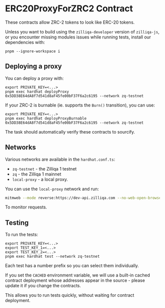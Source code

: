 # ERC20ProxyForZRC2 Contract

These contracts allow ZRC-2 tokens to look like ERC-20 tokens.

Unless you want to build using the `zilliqa-developer` version of `zilliqa-js`, or you encounter missing modules issues while running tests, install our dependencies with:

```shell
pnpm --ignore-workspace i
```

## Deploying a proxy

You can deploy a proxy with:

```shell
export PRIVATE_KEY=<...>
pnpm exec hardhat deployProxy 0x5DD38E64dA8f7d541d8aF45fe00bF37F6a2c6195 --network zq-testnet
```

If your ZRC-2 is burnable (ie. supports the `Burn()` transition), you can use:

```shell
export PRIVATE_KEY=<...>
pnpm exec hardhat deployProxyBurnable 0x5DD38E64dA8f7d541d8aF45fe00bF37F6a2c6195 --network zq-testnet
```

The task should automatically verify these contracts to sourcify.

## Networks

Various networks are available in the `hardhat.conf.ts`:

- `zq-testnet` - the Zilliqa 1 testnet
- `zq` - the Zilliqa 1 mainnet
- `local-proxy` - a local proxy.

You can use the `local-proxy` network and run:

```sh
mitmweb --mode reverse:https://dev-api.zilliqa.com --no-web-open-browser --listen-port 5556 --web-port 5557
```

To monitor requests.

## Testing

To run the tests:

```shell
export PRIVATE_KEY=<...>
export TEST_KEY_1=<...>
export TEST_KEY_2=<...>
pnpm exec hardhat test --network zq-testnet
```

Each test has a number prefix so you can select them individually.

If you set the `CACHED` environment variable, we will use a built-in
cached contract deployment whose addresses appear in the source -
please update it if you change the contracts.

This allows you to run tests quickly, without waiting for contract
deployment.
